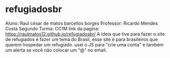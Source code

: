 # refugiadosbr
Aluno: Raul césar de matos barcellos borges
Professor: Ricardo Mendes Costa Segundo
Turma: CC1M
link da pagina: https://raulmatos12.github.io/refugiadosbr/
A ideia que tive para fazer o site de refugiados é fazer um tema do Brasil, esse site é para brasileiros que querem hospedar um refugiado.
usei o JS para "crie uma conta" e também um alerta se você não colocar um "@" no email.
